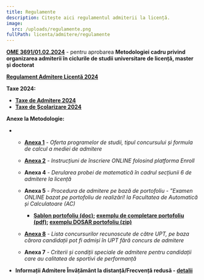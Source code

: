 ```yaml
---
title: Regulamente
description: Citește aici regulamentul admiterii la licență.
image:
  src: /uploads/regulamente.png
fullPath: licenta/admitere/regulamente
---
```

**[OME 3691/01.02.2024](https://www.upt.ro/img/files/2023-2024/Admitere/Metodologie_cardu_organiz_ex.admitere_2024.pdf)** - pentru aprobarea **Metodologiei cadru privind organizarea admiterii în ciclurile de studii universitare de licență, master și doctorat**

**[Regulament Admitere Licență 2024](https://www.upt.ro/img/files/2023-2024/Admitere/2.1_Regulament_admitere_licenta_2024_final3.pdf)**

**Taxe 2024:**

* **[Taxe de Admitere 2024](https://www.upt.ro/img/files/2023-2024/Admitere/HS-nr.14-15.02.2024_taxe_admitere.pdf)**
* **[Taxe de Școlarizare 2024](https://www.upt.ro/img/files/2023-2024/Admitere/HS-nr.15-15.02.2024_taxe_scolarizare.pdf)**

**Anexe la Metodologie:**

* * **[Anexa 1](https://www.upt.ro/img/files/2023-2024/Admitere/licenta/2.2_Anexa_1-Adm_licenta_2024_Oferta_programe_studii_final.pdf)** *\- Oferta programelor de studii, tipul concursului și formula de calcul a mediei de admitere* 
  * **[Anexa 2](https://www.upt.ro/img/files/2023-2024/Admitere/licenta/2.3_Anexa_2-Adm_licenta_2024_Instructiuni_enroll_update.pdf)** *\- Instrucțiuni de înscriere ONLINE folosind platforma Enroll* 
  * **Anexa 4** *\- Derularea probei de matematică în cadrul secțiunii 6 de admitere la licență* 
  * **Anexa 5** *\- Procedura de admitere pe bază de portofoliu - ”Examen ONLINE bazat pe portofoliu de realizări! la Facultatea de Automatică și Calculatoare (AC)* 

    * **[Șablon portofoliu (doc)](http://www.upt.ro/img/files/2019-2020/admitere/licenta/Portofoliu_NumePrenume.docx); [exemplu de completare portofoliu (pdf)](http://www.upt.ro/img/files/2019-2020/admitere/licenta/Portofoliu_PopDana.pdf); [exemplu DOSAR portofoliu (zip)](http://www.upt.ro/img/files/2019-2020/admitere/licenta/PopDana.zip)** 
  * **[Anexa 8](https://www.upt.ro/img/files/2023-2024/Admitere/licenta/2.9_Anexa_8-Adm_licenta_2024_Concursuri_recunoscute.pdf)** *\- Lista concursurilor recunoscute de către UPT, pe baza cărora candidații pot fi admiși în UPT fără concurs de admitere* 
  * **Anexa 7** *\- Criterii și condiții speciale de admitere pentru candidații care au calitatea de sportivi de performanță*
* **Informații Admitere Învățământ la distanță/Frecvență redusă - [detalii](http://www.upt.ro/Informatii_-admitere-2020---invatamant-la-distanta-frecventa-redusa_621_ro.html)**